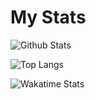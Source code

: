 # My Stats
![Github Stats](https://github-readme-stats.vercel.app/api?username=RoboSkyrat&show_icons=true&count_private=true)

![Top Langs](https://github-readme-stats.vercel.app/api/top-langs/?username=RoboSkyrat&langs_count=5&layout=compact)

![Wakatime Stats](https://github-readme-stats.vercel.app/api/wakatime?username=RoboSkyrat)
